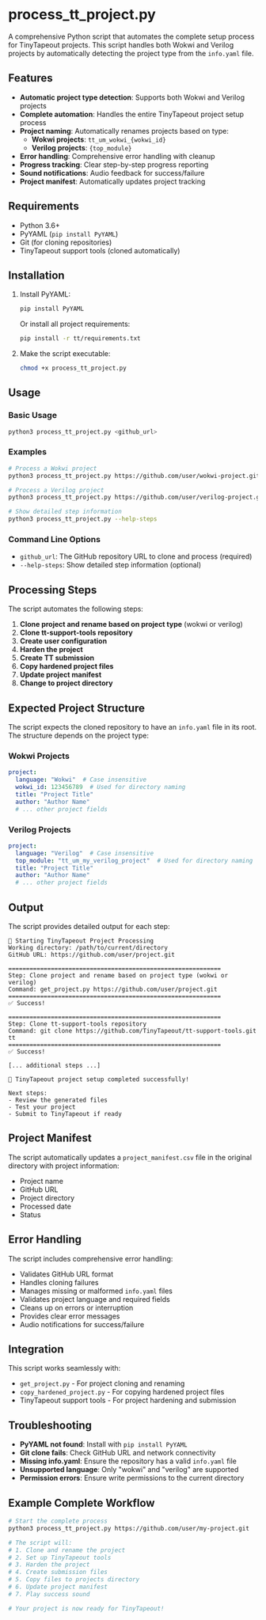 # process_tt_project.py

A comprehensive Python script that automates the complete setup process for TinyTapeout projects. This script handles both Wokwi and Verilog projects by automatically detecting the project type from the `info.yaml` file.

## Features

- **Automatic project type detection**: Supports both Wokwi and Verilog projects
- **Complete automation**: Handles the entire TinyTapeout project setup process
- **Project naming**: Automatically renames projects based on type:
  - **Wokwi projects**: `tt_um_wokwi_{wokwi_id}`
  - **Verilog projects**: `{top_module}`
- **Error handling**: Comprehensive error handling with cleanup
- **Progress tracking**: Clear step-by-step progress reporting
- **Sound notifications**: Audio feedback for success/failure
- **Project manifest**: Automatically updates project tracking

## Requirements

- Python 3.6+
- PyYAML (`pip install PyYAML`)
- Git (for cloning repositories)
- TinyTapeout support tools (cloned automatically)

## Installation

1. Install PyYAML:
   ```bash
   pip install PyYAML
   ```
   
   Or install all project requirements:
   ```bash
   pip install -r tt/requirements.txt
   ```

2. Make the script executable:
   ```bash
   chmod +x process_tt_project.py
   ```

## Usage

### Basic Usage
```bash
python3 process_tt_project.py <github_url>
```

### Examples
```bash
# Process a Wokwi project
python3 process_tt_project.py https://github.com/user/wokwi-project.git

# Process a Verilog project
python3 process_tt_project.py https://github.com/user/verilog-project.git

# Show detailed step information
python3 process_tt_project.py --help-steps
```

### Command Line Options

- `github_url`: The GitHub repository URL to clone and process (required)
- `--help-steps`: Show detailed step information (optional)

## Processing Steps

The script automates the following steps:

1. **Clone project and rename based on project type** (wokwi or verilog)
2. **Clone tt-support-tools repository**
3. **Create user configuration**
4. **Harden the project**
5. **Create TT submission**
6. **Copy hardened project files**
7. **Update project manifest**
8. **Change to project directory**

## Expected Project Structure

The script expects the cloned repository to have an `info.yaml` file in its root. The structure depends on the project type:

### Wokwi Projects
```yaml
project:
  language: "Wokwi"  # Case insensitive
  wokwi_id: 123456789  # Used for directory naming
  title: "Project Title"
  author: "Author Name"
  # ... other project fields
```

### Verilog Projects
```yaml
project:
  language: "Verilog"  # Case insensitive
  top_module: "tt_um_my_verilog_project"  # Used for directory naming
  title: "Project Title"
  author: "Author Name"
  # ... other project fields
```

## Output

The script provides detailed output for each step:

```
🚀 Starting TinyTapeout Project Processing
Working directory: /path/to/current/directory
GitHub URL: https://github.com/user/project.git

============================================================
Step: Clone project and rename based on project type (wokwi or verilog)
Command: get_project.py https://github.com/user/project.git
============================================================
✅ Success!

============================================================
Step: Clone tt-support-tools repository
Command: git clone https://github.com/TinyTapeout/tt-support-tools.git tt
============================================================
✅ Success!

[... additional steps ...]

🎉 TinyTapeout project setup completed successfully!

Next steps:
- Review the generated files
- Test your project
- Submit to TinyTapeout if ready
```

## Project Manifest

The script automatically updates a `project_manifest.csv` file in the original directory with project information:

- Project name
- GitHub URL
- Project directory
- Processed date
- Status

## Error Handling

The script includes comprehensive error handling:
- Validates GitHub URL format
- Handles cloning failures
- Manages missing or malformed `info.yaml` files
- Validates project language and required fields
- Cleans up on errors or interruption
- Provides clear error messages
- Audio notifications for success/failure

## Integration

This script works seamlessly with:
- `get_project.py` - For project cloning and renaming
- `copy_hardened_project.py` - For copying hardened project files
- TinyTapeout support tools - For project hardening and submission

## Troubleshooting

- **PyYAML not found**: Install with `pip install PyYAML`
- **Git clone fails**: Check GitHub URL and network connectivity
- **Missing info.yaml**: Ensure the repository has a valid `info.yaml` file
- **Unsupported language**: Only "wokwi" and "verilog" are supported
- **Permission errors**: Ensure write permissions to the current directory

## Example Complete Workflow

```bash
# Start the complete process
python3 process_tt_project.py https://github.com/user/my-project.git

# The script will:
# 1. Clone and rename the project
# 2. Set up TinyTapeout tools
# 3. Harden the project
# 4. Create submission files
# 5. Copy files to projects directory
# 6. Update project manifest
# 7. Play success sound

# Your project is now ready for TinyTapeout!
```
